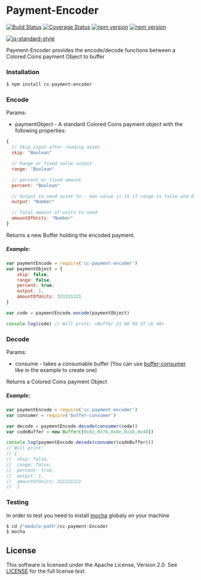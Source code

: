 # Payment-Encoder
[![Build Status](https://travis-ci.org/Colored-Coins/Payment-Encoder.svg?branch=master)](https://travis-ci.org/Colored-Coins/Payment-Encoder) [![Coverage Status](https://coveralls.io/repos/Colored-Coins/Payment-Encoder/badge.svg?branch=master)](https://coveralls.io/r/Colored-Coins/Payment-Encoder?branch=master) [![npm version](https://badge.fury.io/js/cc-payment-encoder.svg)](http://badge.fury.io/js/cc-payment-encoder)  [![npm version](http://slack.coloredcoins.org/badge.svg)](http://slack.coloredcoins.org)

[![js-standard-style](https://cdn.rawgit.com/feross/standard/master/badge.svg)](https://github.com/feross/standard)

Payment-Encoder provides the encode/decode functions between a Colored Coins payment Object to buffer

### Installation

```sh
$ npm install cc-payment-encoder
```


### Encode

Params:

- paymentObject - A standard Colored Coins payment object with the following properties:

```js
{
  // Skip input after reading asset
  skip: "Boolean"

  // Range or fixed value output
  range: "Boolean"

  // percent or fixed amount
  percent: "Boolean"

  // Output to send asset to - max value is 15 if range is false and 8191 if true
  output: "Number"

  // Total amount of units to send
  amountOfUnits: "Number"
}

```

Returns a new Buffer holding the encoded payment.

##### Example:

```js
var paymentEncode = require('cc-payment-encoder')
var paymentObject = {
    skip: false,
    range: false,
    percent: true,
    output: 1,
    amountOfUnits: 321321321
}

var code = paymentEncode.encode(paymentObject)

console.log(code) // Will print: <Buffer 21 80 99 37 cb 48>
```

### Decode

Params:

- consume - takes a consumable buffer (You can use [buffer-consumer] like in the example to create one)

Returns a Colored Coins payment Object

##### Example:

```js
var paymentEncode = require('cc-payment-encoder')
var consumer = require('buffer-consumer')

var decode = paymentEncode.decode(consumer(code))
var codeBuffer = new Buffer([0x82,0x76,0x0e,0x1b,0x48])

console.log(paymentEncode.decode(consumer(codeBuffer)))
// Will print:
// {
//  skip: false,
//  range: false,
//  percent: true,
//  output: 1,
//  amountOfUnits: 321321321
//  }
```

### Testing

In order to test you need to install [mocha] globaly on your machine

```sh
$ cd /"module-path"/cc-payment-Encoder
$ mocha
```


## License

This software is licensed under the Apache License, Version 2.0.
See [LICENSE](LICENSE) for the full license text.


[mocha]:https://www.npmjs.com/package/mocha
[buffer-consumer]:https://www.npmjs.com/package/buffer-consumer
